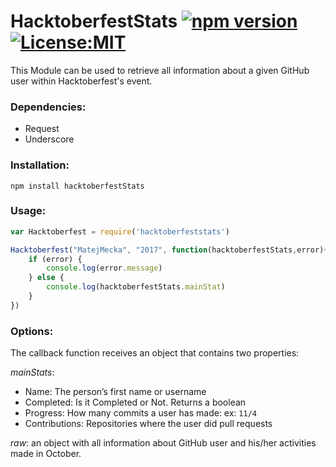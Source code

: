 # HacktoberfestStats [![npm version](https://badge.fury.io/js/hacktoberfeststats.svg)](https://badge.fury.io/js/hacktoberfeststats)   [ ![License:MIT](https://img.shields.io/badge/License-MIT-yellow.svg)](https://opensource.org/licenses/MIT)

This Module can be used to retrieve all information about a given GitHub user within Hacktoberfest's event.

### Dependencies:
* Request
* Underscore

### Installation:
`npm install hacktoberfestStats`

### Usage:
```js
var Hacktoberfest = require('hacktoberfeststats')

Hacktoberfest("MatejMecka", "2017", function(hacktoberfestStats,error){
	if (error) {
		console.log(error.message)
	} else {
		console.log(hacktoberfestStats.mainStat)
	}
})
```

### Options:

The callback function receives an object that contains two properties:

*mainStats*:
* Name: The person’s first name or username
* Completed: Is it Completed or Not. Returns a boolean
* Progress: How many commits a user has made: ex: `11/4`
* Contributions: Repositories where the user did pull requests

*raw*: an object with all information about GitHub user and his/her activities made in October.

